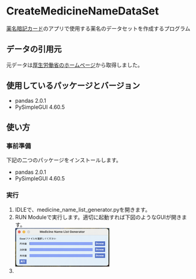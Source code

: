# CreateMedicineNameDataSet
[薬名暗記カード](https://tas5521.github.io/MedicineNameQuiz/index.html)のアプリで使用する薬名のデータセットを作成するプログラム

## データの引用元
元データは[厚生労働省のホームページ](https://www.mhlw.go.jp/topics/2024/04/tp20240401-01.html)から取得しました。

## 使用しているパッケージとバージョン
- pandas 2.0.1
- PySimpleGUI 4.60.5

## 使い方
### 事前準備
下記の二つのパッケージをインストールします。
- pandas 2.0.1
- PySimpleGUI 4.60.5

### 実行
1. IDLEで、medicine_name_list_generator.pyを開きます。<br>
2. RUN Moduleで実行します。適切に起動すれば下図のようなGUIが開きます。<br>
<img width="250" src="images/ScreenShot_1.png"><br>
3. 